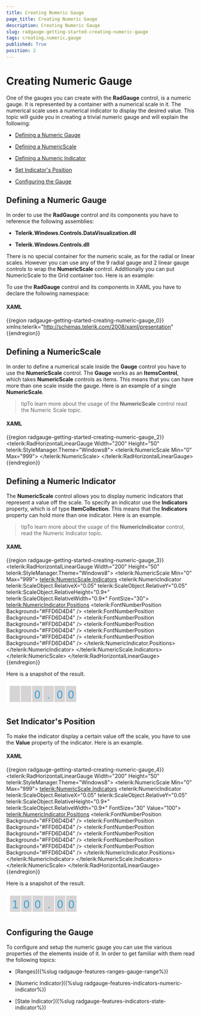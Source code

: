 ```yaml
---
title: Creating Numeric Gauge
page_title: Creating Numeric Gauge
description: Creating Numeric Gauge
slug: radgauge-getting-started-creating-numeric-gauge
tags: creating,numeric,gauge
published: True
position: 2
---
```


# Creating Numeric Gauge



One of the gauges you can create with the __RadGauge__ control, is a numeric gauge. It is represented by a container with a numerical scale in it. The numerical scale uses a numerical indicator to display the desired value. This topic will guide you in creating a trivial numeric gauge and will explain the following:

* [Defining a Numeric Gauge](#Defining_a_Numeric_Gauge)

* [Defining a NumericScale](#Defining_a_NumericScale)

* [Defining a Numeric Indicator](#Defining_a_Numeric_Indicator)

* [Set Indicator's Position](#Set_Indicator's_Position)

* [Configuring the Gauge](#Configuring_the_Gauge)

## Defining a Numeric Gauge

>

In order to use the __RadGauge__ control and its components you have to reference the following assemblies:

* __Telerik.Windows.Controls.DataVisualization.dll__

* __Telerik.Windows.Controls.dll__

There is no special container for the numeric scale, as for the radial or linear scales. However you can use any of the 9 radial gauge and 2 linear gauge controls to wrap the __NumericScale__ control. Additionally you can put NumericScale to the Grid container too. Here is an example:

>



To use the __RadGauge__ control and its components in XAML you have to declare the following namespace:

#### __XAML__

{{region radgauge-getting-started-creating-numeric-gauge_0}}
	xmlns:telerik="http://schemas.telerik.com/2008/xaml/presentation"
	{{endregion}}



## Defining a NumericScale

In order to define a numerical scale inside the __Gauge__ control you have to use the __NumericScale__ control. The __Gauge__ works as an __ItemsControl__, which takes __NumericScale__ controls as items. This means that you can have more than one scale inside the gauge. Here is an example of a single __NumericScale__.

>tipTo learn more about the usage of the __NumericScale__ control read the Numeric Scale topic.

#### __XAML__

{{region radgauge-getting-started-creating-numeric-gauge_2}}
	<telerik:RadHorizontalLinearGauge Width="200" Height="50" telerik:StyleManager.Theme="Windows8">
	    <telerik:NumericScale Min="0" Max="999">
	    </telerik:NumericScale>
	</telerik:RadHorizontalLinearGauge>
	{{endregion}}



## Defining a Numeric Indicator

The __NumericScale__ control allows you to display numeric indicators that represent a value off the scale. To specify an indicator use the __Indicators__ property, which is of type __ItemCollection__. This means that the __Indicators__ property can hold more than one indicator. Here is an example.

>tipTo learn more about the usage of the __NumericIndicator__ control, read the Numeric Indicator topic.

#### __XAML__

{{region radgauge-getting-started-creating-numeric-gauge_3}}
	<telerik:RadHorizontalLinearGauge Width="200" Height="50" telerik:StyleManager.Theme="Windows8">
	    <telerik:NumericScale Min="0" Max="999">
	        <telerik:NumericScale.Indicators>
	            <telerik:NumericIndicator telerik:ScaleObject.RelativeX="0.05"
	                                telerik:ScaleObject.RelativeY="0.05"
	                                telerik:ScaleObject.RelativeHeight="0.9*"
	                                telerik:ScaleObject.RelativeWidth="0.9*"
	                                FontSize="30">
	                <telerik:NumericIndicator.Positions>
	                    <telerik:FontNumberPosition Background="#FFD6D4D4" />
	                    <telerik:FontNumberPosition Background="#FFD6D4D4" />
	                    <telerik:FontNumberPosition Background="#FFD6D4D4" />
	                    <telerik:FontNumberPosition Background="#FFD6D4D4" />
	                    <telerik:FontNumberPosition Background="#FFD6D4D4" />
	                    <telerik:FontNumberPosition Background="#FFD6D4D4" />
	                </telerik:NumericIndicator.Positions>
	            </telerik:NumericIndicator>
	        </telerik:NumericScale.Indicators>
	    </telerik:NumericScale>
	</telerik:RadHorizontalLinearGauge>
	{{endregion}}



Here is a snapshot of the result.

![](images/RadGauge_GettingStarted_NumericGauge_03.png)

## Set Indicator's Position

To make the indicator display a certain value off the scale, you have to use the __Value__ property of the indicator. Here is an example.

#### __XAML__

{{region radgauge-getting-started-creating-numeric-gauge_4}}
	<telerik:RadHorizontalLinearGauge Width="200" Height="50" telerik:StyleManager.Theme="Windows8">
	    <telerik:NumericScale Min="0" Max="999">
	        <telerik:NumericScale.Indicators>
	            <telerik:NumericIndicator telerik:ScaleObject.RelativeX="0.05"
	                                telerik:ScaleObject.RelativeY="0.05"
	                                telerik:ScaleObject.RelativeHeight="0.9*"
	                                telerik:ScaleObject.RelativeWidth="0.9*"
	                                FontSize="30"
	                                Value="100">
	                <telerik:NumericIndicator.Positions>
	                    <telerik:FontNumberPosition Background="#FFD6D4D4" />
	                    <telerik:FontNumberPosition Background="#FFD6D4D4" />
	                    <telerik:FontNumberPosition Background="#FFD6D4D4" />
	                    <telerik:FontNumberPosition Background="#FFD6D4D4" />
	                    <telerik:FontNumberPosition Background="#FFD6D4D4" />
	                    <telerik:FontNumberPosition Background="#FFD6D4D4" />
	                </telerik:NumericIndicator.Positions>
	            </telerik:NumericIndicator>
	        </telerik:NumericScale.Indicators>
	    </telerik:NumericScale>
	</telerik:RadHorizontalLinearGauge>
	{{endregion}}



Here is a snapshot of the result.

![](images/RadGauge_GettingStarted_NumericGauge_04.png)

## Configuring the Gauge

To configure and setup the numeric gauge you can use the various properties of the elements inside of it. In order to get familiar with them read the following topics:

* [Ranges]({%slug radgauge-features-ranges-gauge-range%})

* [Numeric Indicator]({%slug radgauge-features-indicators-numeric-indicator%})

* [State Indicator]({%slug radgauge-features-indicators-state-indicator%})
